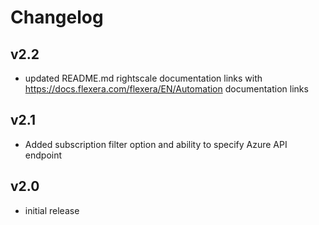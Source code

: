 # Changelog

## v2.2

- updated README.md rightscale documentation links with https://docs.flexera.com/flexera/EN/Automation documentation links

## v2.1

- Added subscription filter option and ability to specify Azure API endpoint

## v2.0

- initial release
